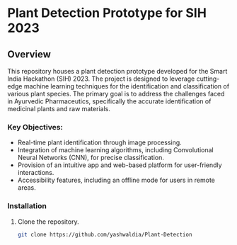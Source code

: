 # Plant Detection Prototype for SIH 2023

## Overview
This repository houses a plant detection prototype developed for the Smart India Hackathon (SIH) 2023. The project is designed to leverage cutting-edge machine learning techniques for the identification and classification of various plant species. The primary goal is to address the challenges faced in Ayurvedic Pharmaceutics, specifically the accurate identification of medicinal plants and raw materials.

### Key Objectives:
- Real-time plant identification through image processing.
- Integration of machine learning algorithms, including Convolutional Neural Networks (CNN), for precise classification.
- Provision of an intuitive app and web-based platform for user-friendly interactions.
- Accessibility features, including an offline mode for users in remote areas.

### Installation
1. Clone the repository.
   ```bash
   git clone https://github.com/yashwaldia/Plant-Detection

